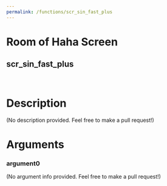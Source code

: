 ```yaml
---
permalink: /functions/scr_sin_fast_plus
---
```

# Room of Haha Screen  
## scr_sin_fast_plus  
&nbsp;  
# Description  
(No description provided. Feel free to make a pull request!) 
&nbsp;  
# Arguments
### argument0
(No argument info provided. Feel free to make a pull request!)
&nbsp;  


